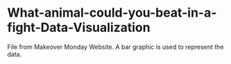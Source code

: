 # What-animal-could-you-beat-in-a-fight-Data-Visualization
File from Makeover Monday Website. A bar graphic is used to represent the data.
